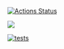 [![Actions Status](https://github.com/gituser00001/php-project-48/workflows/hexlet-check/badge.svg)](https://github.com/gituser00001/php-project-48/actions)

<a href="https://codeclimate.com/github/gituser00001/php-project-48/maintainability"><img src="https://api.codeclimate.com/v1/badges/b081eb433c857d51a9ef/maintainability" /></a>

[![tests](https://github.com/gituser00001/php-project-48/actions/workflows/tests-and-lint.yml/badge.svg)](https://github.com/gituser00001/php-project-48/actions/workflows/tests-and-lint.yml)